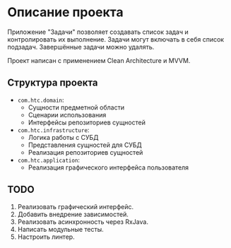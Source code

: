 # Описание проекта

Приложение "Задачи" позволяет создавать список задач и контролировать их выполнение. Задачи могут включать в себя список подзадач. Завершённые задачи можно удалять.

Проект написан с применением Clean Architecture и MVVM.

## Структура проекта

- `com.htc.domain`:
  - Сущности предметной области
  - Сценарии использования
  - Интерфейсы репозиториев сущностей
- `com.htc.infrastructure`:
  - Логика работы с СУБД
  - Представления сущностей для СУБД
  - Реализация репозиториев сущностей
- `com.htc.application`:
  - Реализация графического интерфейса пользователя

## TODO

1. Реализовать графический интерфейс.
2. Добавить внедрение зависимостей.
3. Реализовать асинхронность через RxJava.
4. Написать модульные тесты.
5. Настроить линтер.
